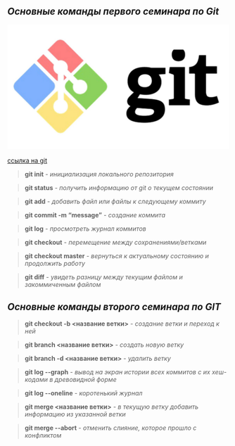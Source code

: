 ## ***Основные команды первого семинара по Git***

![картинка не открылась](picture.jpg)

[ссылка на git](https://git-scm.com/downloads)

> **git init** - *инициализация локального репозитория*

> **git status** - *получить информацию от git о текущем состоянии*

> **git add** - *добавить файл или файлы к следующему коммиту*

> **git commit -m “message”** - *создание коммита*

> **git log** - *просмотреть журнал коммитов*

> **git checkout** - *перемещение между сохранениями/ветками*

> **git checkout master** - *вернуться к актуальному состоянию и продолжить работу*

> **git diff** - *увидеть разницу между текущим файлом и закоммиченным файлом*

## ***Основные команды второго семинара по GIT***

> **git checkout -b <название ветки>** - *создание ветки и переход к ней*

> **git branch <название ветки>** - *создать новую ветку*

> **git branch -d <название ветки>** - *удалить ветку*

> **git log --graph** - *вывод на экран истории всех коммитов с их хеш-кодами в древовидной форме*

> **git log --oneline** - *коротенький журнал*

> **git merge <название ветки>** - *в текущую ветку добавить информацию из указанной ветки*

> **git merge --abort** - *отменить слияние, которое прошло с конфликтом*